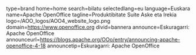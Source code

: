 type=brand
home=home
search=bilatu
selectedlang=eu
language=Euskara
name=Apache OpenOffice
tagline=Produktibitate Suite Aske eta Irekia
logo=/AOO_logos/AOO4_website_logo.png
domain=https://www.openoffice.org
divid=bannera
announce=Eskuragarri: Apache OpenOffice
announceurl=https://blogs.apache.org/OOo/entry/announcing-apache-openoffice-4-18
announcetip=Eskuragarri: Apache OpenOffice
~~~~~~
